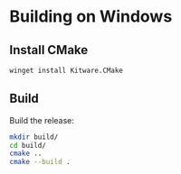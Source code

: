 # Building on Windows

## Install CMake

```bash
winget install Kitware.CMake
```

## Build

Build the release:

```bash
mkdir build/
cd build/
cmake ..
cmake --build .
```
